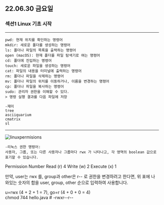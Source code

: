 ## 22.06.30 금요일
### 섹션1 Linux 기초 시작

---------------
    pwd: 현재 위치를 확인하는 명령어
    mkdir: 새로운 폴더를 생성하는 명령어
    ls: 폴더나 파일의 목록을 출력하는 명령어
    open (macOS): 현재 폴더를 파일 탐색기로 여는 명령어
    cd: 폴더에 진입하는 명령어
    touch: 새로운 파일을 생성하는 명령어
    cat: 파일의 내용을 터미널에 출력하는 명령어
    rm: 폴더나 파일을 삭제하는 명령어
    mv: 폴더나 파일의 위치를 이동하거나, 이름을 변경하는 명령어
    cp: 폴더나 파일을 복사하는 명령어
    sudo: 관리자 권한을 이해할 수 있다.
    > 명령 실행 결과를 다음 파일에 저장

    -재미
    tree
    asciiquarium
    cmatrix
    sl
------------
![linuxpermisions](https://appstew.github.io/img/linuxpermissions.png)  

    -리눅스 권한 명령어:
    사용자, 그룹, 또는 다른 사용자나 그룹마다 rwx 가 나타나고, 각 영역의 boolean 값으로 표기할 수 있습니다.
Permission	Number
Read (r)	4
Write (w)	2
Execute (x)	1

만약, user는 rwx 를, group과 other은 r-- 로 권한을 변경하려고 한다면, 위 표에 나와있는 숫자의 합을 user, group, other 순으로 입력하여 사용합니다.

u=rwx (4 + 2 + 1 = 7), go=r (4 + 0 + 0 = 4)  
chmod 744 hello.java # -rwxr--r--





